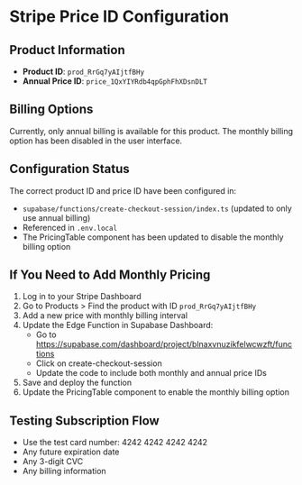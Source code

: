# Stripe Price ID Configuration

## Product Information
- **Product ID**: `prod_RrGq7yAIjtfBHy`
- **Annual Price ID**: `price_1QxYIYRdb4qpGphFhXDsnDLT`

## Billing Options
Currently, only annual billing is available for this product. The monthly billing option has been disabled in the user interface.

## Configuration Status
The correct product ID and price ID have been configured in:
- `supabase/functions/create-checkout-session/index.ts` (updated to only use annual billing)
- Referenced in `.env.local`
- The PricingTable component has been updated to disable the monthly billing option

## If You Need to Add Monthly Pricing
1. Log in to your Stripe Dashboard
2. Go to Products > Find the product with ID `prod_RrGq7yAIjtfBHy`
3. Add a new price with monthly billing interval
4. Update the Edge Function in Supabase Dashboard:
   - Go to https://supabase.com/dashboard/project/blnaxvnuzikfelwcwzft/functions
   - Click on create-checkout-session
   - Update the code to include both monthly and annual price IDs
5. Save and deploy the function
6. Update the PricingTable component to enable the monthly billing option

## Testing Subscription Flow
- Use the test card number: 4242 4242 4242 4242
- Any future expiration date
- Any 3-digit CVC
- Any billing information
